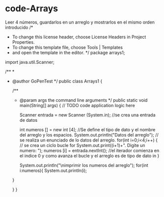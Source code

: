 # code-Arrays
Leer 4 números, guardarlos en un arreglo y mostrarlos en el mismo orden introducido
/*
 * To change this license header, choose License Headers in Project Properties.
 * To change this template file, choose Tools | Templates
 * and open the template in the editor.
 */
package arrays1;

import java.util.Scanner;

/**
 *
 * @author GoPenTest
 */
public class Arrays1 {

    /**
     * @param args the command line arguments
     */
    public static void main(String[] args) {
        // TODO code application logic here
        
        Scanner entrada = new Scanner (System.in); //se crea una entrada de datos
        
        int numeros [] = new int [4]; //Se define el tipo de dato y el nombre del arreglo y los espacios.
       System.out.println("Datos del arreglo"); // se realiza un enunciado de lo datos del arreglo.
      for(int i=0;i<4;i++) { // se crea un ciclo bucle for 
          System.out.print((i+1)+". Digite un numero: ");
          numeros [i] = entrada.nextInt(); //el iterador comienza en el indice 0 y como avanza el bucle y el arreglo es de tipo de dato in 
      }
      
       System.out.println("\nimprimir los numeros del arreglo");
          for(int i:numeros){
             System.out.println(i);
        
    }
    
        
    }
}
    


